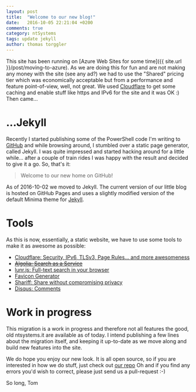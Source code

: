 ```yaml
---
layout: post
title:  "Welcome to our new blog!"
date:   2016-10-05 22:21:04 +0200
comments: true
category: ntSystems
tags: update jekyll
author: thomas torggler
---
```


This site has been running on [Azure Web Sites for some time]({{ site.url }}/post/moving-to-azure). As we are doing this for fun and are not making any money with the site (see any ad?) we had to use the "Shared" pricing tier which was economically acceptable but from a performance and feature point-of-view, well, not great. We used [Cloudflare](https://www.cloudflare.com) to get some caching and enable stuff like https and IPv6 for the site and it was OK :) Then came...

<!-- more -->

# ...Jekyll
Recently I started publishing some of the PowerShell code I'm writing to [GitHub](https://githum.com/tomtorggler) and while browsing around, I stumbled over a static page generator, called Jekyll. I was quite impressed and started hacking around for a little while... after a couple of train rides I was happy with the result and decided to give it a go. So, that's it: 

> Welcome to our new home on GitHub!

As of 2016-10-02 we moved to Jekyll. The current version of our little blog is hosted on GitHub Pages and uses a slightly modified version of the default Minima theme for [Jekyll](http://jekyllrb.com/).

# Tools
As this is now, essentially, a static website, we have to use some tools to make it as awesome as possible:

- [Cloudflare: Security, IPv6, TLSv3, Page Rules... and more awesomeness](https://cloudflare.com)
- ~~[Algolia: Search as a Service](https://www.algolia.com/)~~
- [lunr.js: Full-text search in your browser](http://lunrjs.com)
- [Favicon Generator](http://realfavicongenerator.net/)
- [Shariff: Share without compromising privacy](https://github.com/heiseonline/shariff)
- [Disqus: Comments](https://disqus.com)

# Work in progress
This migration is a work in progress and therefore not all features the good, old ntsystems.it are available as of today. I intend publishing a few lines about the migration itself, and keeping it up-to-date as we move along and build new features into the site.


We do hope you enjoy our new look. It is all open source, so if you are interested in how we do stuff, just check out [our repo](https://github.com/tomtorggler/tomtorggler.github.io)
Oh and if you find any errors you'd wish to correct, please just send us a pull-request :-)


So long,
Tom